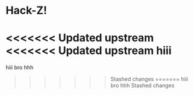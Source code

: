 # Hack-Z!
<<<<<<< Updated upstream
<<<<<<< Updated upstream
hiii 
=======
hiii bro hhh
>>>>>>> Stashed changes
=======
hiii bro hhh
>>>>>>> Stashed changes
